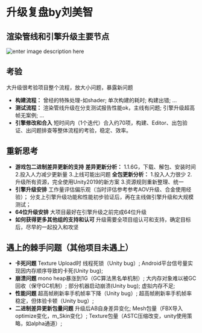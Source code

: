 # 升级复盘by刘美智

## 渲染管线和引擎升级主要节点 <a id="%E6%B8%B2%E6%9F%93%E7%AE%A1%E7%BA%BF%E5%92%8C%E5%BC%95%E6%93%8E%E5%8D%87%E7%BA%A7%E4%B8%BB%E8%A6%81%E8%8A%82%E7%82%B9"></a>

![enter image description here](https://iwiki.woa.com/download/attachments/961927467/image-1629422442023.png?version=1&modificationDate=1629422441879&api=v2)

## 考验 <a id="%E8%80%83%E9%AA%8C"></a>

大升级很考验项目整个流程，放大小问题，暴露新问题

* **构建流程：** 曾经的特殊处理-如shader; 单次构建的耗时; 构建出错; ...
* **测试流程：** 渲染管线升级在分支测试报告性能ok，主线有问题; 引擎升级超高帧无案例; ...
* **引擎修改和合入** 短时间内（1个迭代）合入约70项，构建、Editor、出包验证、出问题排查等整体流程的考验，稳定、效率。

## 重新思考 <a id="%E9%87%8D%E6%96%B0%E6%80%9D%E8%80%83"></a>

* **游戏包二进制差异更新的支持** **差异更新分析：** 1.1.6G，下载、解包、安装时间 2.投入人力减少更新量 3.上线可能出问题 **全包更新分析：** 1.投入人力很少 2.升级所有资源，完全使用Unity2019的新方案 3.资源规则重新整理、统一
* **引擎升级安排** 工作量评估偏乐观（当时评估参考参考AOV升级、合金使用经验）； 分支上引擎升级功能和性能初步验证后，再在主线做引擎升级和大规模测试；
* **64位升级安排** 大项目最好在引擎升级之前完成64位升级
* **如何获得更多其他组的支持和认可** 升级需要全项目组认可和支持，确定目标后，尽早的一起投入和攻坚

## 遇上的棘手问题（其他项目未遇上） <a id="%E9%81%87%E4%B8%8A%E7%9A%84%E6%A3%98%E6%89%8B%E9%97%AE%E9%A2%98%EF%BC%88%E5%85%B6%E4%BB%96%E9%A1%B9%E7%9B%AE%E6%9C%AA%E9%81%87%E4%B8%8A%EF%BC%89"></a>

* **卡死问题** Texture Upload时 线程死锁（Unity bug）; Android平台信号量实现因内存顺序导致的卡死\(Unity bug\);
* **崩溃问题** mono heap暴涨到1G（GC算法黑名单机制）; 大内存对象难以被GC回收（保守GC机制）; 部分机器启动崩溃\(Unity bug\); 虚拟内存不足;
* **性能问题** 超高帧刷新率手机帧率下降（Unity bug）; 超高帧刷新率手机帧率稳定，但体验卡顿（Unity bug）;
* **二进制差异更新包量问题** 升级后AB自身差异变化; Mesh包量（FBX导入 optimize变化，m\_Skin变化）; Texture包量（ASTC压缩改变，unity使用策略，如alpha通道）;

